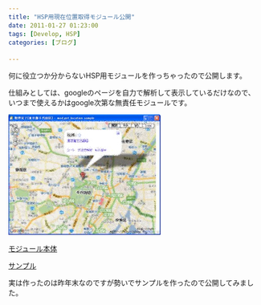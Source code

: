 ```yaml
---
title: "HSP用現在位置取得モジュール公開"
date: 2011-01-27 01:23:00
tags: [Develop, HSP]
categories: [ブログ]

---
```


何に役立つか分からないHSP用モジュールを作っちゃったので公開します。

仕組みとしては、googleのページを自力で解析して表示しているだけなので、いつまで使えるかはgoogle次第な無責任モジュールです。

[![現在位置取得モジュールSS][1]][2]

 [1]: /images/2011_0127_mod_get_location.jpg
 [2]: /images/2011_0127_mod_get_location.png

[モジュール本体][3]

 [3]: /files/mod_get_location.as

[サンプル][4]

 [4]: /files/mod_get_location_sample.hsp

実は作ったのは昨年末なのですが勢いでサンプルを作ったので公開してみました。
